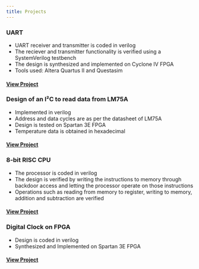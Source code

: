 ```yaml
---
title: Projects
---
```


### UART
* UART receiver and transmitter is coded in verilog
* The reciever and transmitter functionality is verified using a SystemVerilog testbench
* The design is synthesized and implemented on Cyclone IV FPGA
* Tools used: Altera Quartus II and Questasim                             
#### [View Project](/serialfpga.html)

### Design of an I²C to read data from LM75A
* Implemented in verilog
* Address and data cycles are as per the datasheet of LM75A
* Design is tested on Spartan 3E FPGA                                     
* Temperature data is obtained in hexadecimal
#### [View Project](/i2cread.html)

### 8-bit RISC CPU
* The processor is coded in verilog
* The design is verified by writing the instructions to memory through backdoor access and letting the processor operate on those instructions
* Operations such as reading from memory to register, writing to memory, addition and subtraction are verified 
#### [View Project](/prorisc.html)

### Digital Clock on FPGA
* Design is coded in verilog
* Synthesized and Implemented on Spartan 3E FPGA
#### [View Project](/digitalclock.html) 
